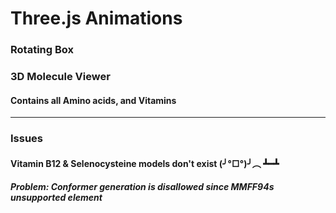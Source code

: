 # Three.js Animations

### Rotating Box
### 3D Molecule Viewer
#### Contains all Amino acids, and Vitamins
------
### Issues
#### Vitamin B12 & Selenocysteine models don't exist (╯°□°)╯︵ ┻━┻
##### Problem: Conformer generation is disallowed since MMFF94s unsupported element
